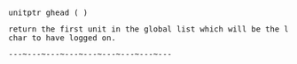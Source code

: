 <div class="mw-parser-output"><p><br />
<span id="bfghead"></span>
</p>
<pre>unitptr ghead ( )
</pre>
<pre>return the first unit in the global list which will be the last
char to have logged on.
</pre>
<pre>---~---~---~---~---~---~---~---~---
</pre></div>